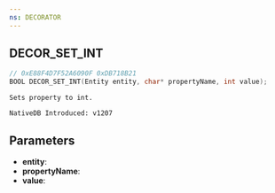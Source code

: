 ```yaml
---
ns: DECORATOR
---
```

## DECOR_SET_INT

```c
// 0xE88F4D7F52A6090F 0xDB718B21
BOOL DECOR_SET_INT(Entity entity, char* propertyName, int value);
```

```
Sets property to int.

NativeDB Introduced: v1207
```

## Parameters
* **entity**:
* **propertyName**:
* **value**:
